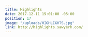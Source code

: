 ```yaml
---
title: Highlights
date: 2017-12-11 15:01:00 -05:00
position: 17
image: "/uploads/HIGHLIGHTS.jpg"
link: http://highlights.sawyerh.com/
---
```


